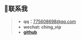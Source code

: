 ﻿---
home: true
heroImage: /image/logo.jpg
footer: MIT Licensed | Copyright © 2020-chenyanan
---
<!-- ## 自定义组件 ✔
<index-main/> -->

<template>
    <ol class='main-ol'>
        <li class='main-li'  v-for="(item, index) in list" :key="index" @click="go(item)">
            <span class="dir">{{ nav[item.dir] }} /</span> <!--匹配当前文章所属栏目-->
            <span class="tit">{{ item.title }}</span>
            <span class="date">{{ item.lastUpdated }}</span>
        </li>
    </ol>
</template>

<script>
export default {
    computed: {
        list () {
            debugger
            let res2 = this.$site.pages
            let res = this.$site.pages
                .filter(item => item.regularPath.indexOf(".html") !== -1) //只显示内容页，不显示栏目首页
                .sort((a, b) => {
                    const av = a.lastUpdated ? new Date(a.lastUpdated).valueOf() : 0
                    const bv = b.lastUpdated ? new Date(b.lastUpdated).valueOf() : 0
                    return bv - av //模糊比较，倒序排列，此处未对非预期日期格式作兼容处理
                })
                .filter((item, index) => index < 15) //显示最新15条
                .map(item => {
                        item.dir = '/' + item.path.split('/')[1] + '/'
                        return item
                    })
            return res
        },
        //栏目数组
        nav () {
            const n = this.$site.themeConfig.sidebar
            let res = {}
            for(let key in n) {
                res[key] = n[key][0].title
            }
            return res
        }
    },
    methods: {
        go(item) {
          //首页超链接
            location.href = this.$site.base + item.path.substring(1)
        }
    }
}
</script>

<style>
.main-ol {
  line-height: 1.7;
  display: block;
  list-style-type: decimal;
  margin-block-start: 1em;
  margin-block-end: 1em;
  margin-inline-start: 0px;
  margin-inline-end: 0px;
  padding-inline-start: 40px;
}
.main-li {
    color: rgb(170, 170, 170);
    cursor: pointer;
    list-style: none;
    padding: 0px 0.3rem 0.3rem 0.4rem;
}
.dir {
    color: rgb(0, 136, 0);
}
.tit {
    color: rgb(0, 136, 0);
}
.date {
    font-size: 0.8rem;
    line-height: 1.4;
    vertical-align: text-top;
}

</style>

## :raised_hands:联系我
> - **qq：**<775608698@qq.com>
> - **wechat: ching_vip**
> - **[github](https://github.com/ching7)**